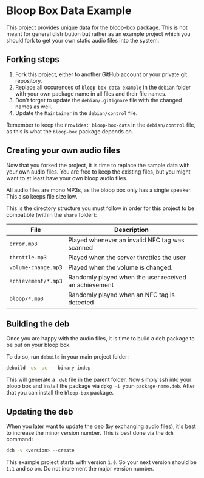 # Bloop Box Data Example

This project provides unique data for the bloop-box package. This is not meant
for general distribution but rather as an example project which you should fork
to get your own static audio files into the system.

## Forking steps

1. Fork this project, either to another GitHub account or your private git
   repository.
2. Replace all occurences of `bloop-box-data-example` in the `debian` folder
   with your own package name in all files and their file names.
4. Don't forget to update the `debian/.gitignore` file with the changed names
   as well.
3. Update the `Maintainer` in the `debian/control` file.

Remember to keep the `Provides: bloop-box-data` in the `debian/control` file, as
this is what the `bloop-box` package depends on.

## Creating your own audio files

Now that you forked the project, it is time to replace the sample data with your
own audio files. You are free to keep the existing files, but you might want to
at least have your own bloop audio files.

All audio files are mono MP3s, as the bloop box only has a single speaker. This
also keeps file size low.

This is the directory structure you must follow in order for this project to be
compatible (within the `share` folder):

| File                | Description                                           |
| ------------------- | ----------------------------------------------------- |
| `error.mp3`         | Played whenever an invalid NFC tag was scanned        |
| `throttle.mp3`      | Played when the server throttles the user             |
| `volume-change.mp3` | Played when the volume is changed.                    |
| `achievement/*.mp3` | Randomly played when the user received an achievement |
| `bloop/*.mp3`       | Randomly played when an NFC tag is detected           |

## Building the deb

Once you are happy with the audio files, it is time to build a deb package to be
put on your bloop box.

To do so, run `debuild` in your main project folder:

```bash
debuild -us -uc -- binary-indep
```

This will generate a `.deb` file in the parent folder. Now simply ssh into your
bloop box and install the package via `dpkg -i your-package-name.deb`. After
that you can install the `bloop-box` package.

## Updating the deb

When you later want to update the deb (by exchanging audio files), it's best to
increase the minor version number. This is best done via the `dch` command:

```bash
dch -v <version> --create
```

This example project starts with version `1.0`. So your next version should be
`1.1` and so on. Do not increment the major version number.

